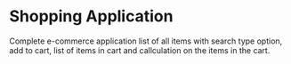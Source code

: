 # Shopping Application 
Complete e-commerce application list of all items with search type option, add to cart, list of items in cart and callculation on the items in the cart.

